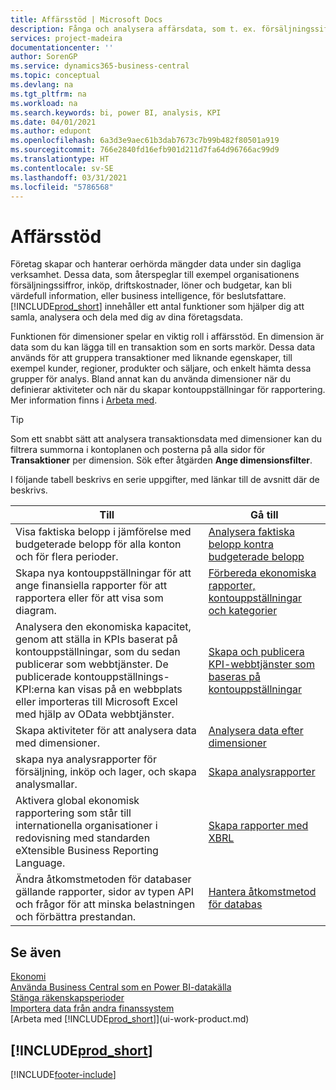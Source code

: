 ```yaml
---
title: Affärsstöd | Microsoft Docs
description: Fånga och analysera affärsdata, som t. ex. försäljningssiffror, inköp, driftskostnader, löner och budgetar, kan bli värdefull information, eller business intelligence, för beslutsfattare.
services: project-madeira
documentationcenter: ''
author: SorenGP
ms.service: dynamics365-business-central
ms.topic: conceptual
ms.devlang: na
ms.tgt_pltfrm: na
ms.workload: na
ms.search.keywords: bi, power BI, analysis, KPI
ms.date: 04/01/2021
ms.author: edupont
ms.openlocfilehash: 6a3d3e9aec61b3dab7673c7b99b482f80501a919
ms.sourcegitcommit: 766e2840fd16efb901d211d7fa64d96766ac99d9
ms.translationtype: HT
ms.contentlocale: sv-SE
ms.lasthandoff: 03/31/2021
ms.locfileid: "5786568"
---
```

# <a name="business-intelligence"></a>Affärsstöd
Företag skapar och hanterar oerhörda mängder data under sin dagliga verksamhet. Dessa data, som återspeglar till exempel organisationens försäljningssiffror, inköp, driftskostnader, löner och budgetar, kan bli värdefull information, eller business intelligence, för beslutsfattare. [!INCLUDE[prod_short](includes/prod_short.md)] innehåller ett antal funktioner som hjälper dig att samla, analysera och dela med dig av dina företagsdata.

Funktionen för dimensioner spelar en viktig roll i affärsstöd. En dimension är data som du kan lägga till en transaktion som en sorts markör. Dessa data används för att gruppera transaktioner med liknande egenskaper, till exempel kunder, regioner, produkter och säljare, och enkelt hämta dessa grupper för analys. Bland annat kan du använda dimensioner när du definierar aktiviteter och när du skapar kontouppställningar för rapportering. Mer information finns i [Arbeta med](finance-dimensions.md).

> [!TIP]
> Som ett snabbt sätt att analysera transaktionsdata med dimensioner kan du filtrera summorna i kontoplanen och posterna på alla sidor för **Transaktioner** per dimension. Sök efter åtgärden **Ange dimensionsfilter**.  

I följande tabell beskrivs en serie uppgifter, med länkar till de avsnitt där de beskrivs.  

| Till | Gå till |
| --- | --- |
|Visa faktiska belopp i jämförelse med budgeterade belopp för alla konton och för flera perioder.|[Analysera faktiska belopp kontra budgeterade belopp](bi-how-analyze-actual-versus-budget.md)|
|Skapa nya kontouppställningar för att ange finansiella rapporter för att rapportera eller för att visa som diagram.|[Förbereda ekonomiska rapporter, kontouppställningar och kategorier](bi-how-work-account-schedule.md)|
|Analysera den ekonomiska kapacitet, genom att ställa in KPIs baserat på kontouppställningar, som du sedan publicerar som webbtjänster. De publicerade kontouppställnings-KPI:erna kan visas på en webbplats eller importeras till Microsoft Excel med hjälp av OData webbtjänster.|[Skapa och publicera KPI-webbtjänster som baseras på kontouppställningar](bi-how-to-set-up-and-publish-kpi-web-services-based-on-account-schedules.md)|
|Skapa aktiviteter för att analysera data med dimensioner.|[Analysera data efter dimensioner](bi-how-analyze-data-dimension.md)|
|skapa nya analysrapporter för försäljning, inköp och lager, och skapa analysmallar.|[Skapa analysrapporter](bi-how-create-analysis-views-reports.md)|
|Aktivera global ekonomisk rapportering som står till internationella organisationer i redovisning med standarden eXtensible Business Reporting Language.|[Skapa rapporter med XBRL](bi-create-reports-with-xbrl.md)|
|Ändra åtkomstmetoden för databaser gällande rapporter, sidor av typen API och frågor för att minska belastningen och förbättra prestandan.|[Hantera åtkomstmetod för databas](admin-data-access-intent.md)|

## <a name="see-also"></a>Se även
[Ekonomi](finance.md)    
[Använda Business Central som en Power BI-datakälla](across-how-use-financials-data-source-powerbi.md)  
[Stänga räkenskapsperioder](year-close-years-periods.md)  
[Importera data från andra finanssystem](across-import-data-configuration-packages.md)  
[Arbeta med [!INCLUDE[prod_short](includes/prod_short.md)]](ui-work-product.md)

## [!INCLUDE[prod_short](includes/free_trial_md.md)]  


[!INCLUDE[footer-include](includes/footer-banner.md)]